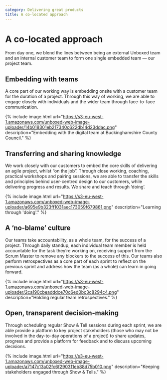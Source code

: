 ```yaml
---
category: Delivering great products
title: A co-located approach
---
```


# A co-located approach

From day one, we blend the lines between being an external Unboxed team and an internal customer team to form one single embedded team — our project team.


## Embedding with teams

A core part of our working way is embedding onsite with a customer team for the duration of a project. Through this way of working, we are able to engage closely with individuals and the wider team through face-to-face communication.

{% include image.html url="https://s3-eu-west-1.amazonaws.com/unboxed-web-image-uploader/14b018301eb217340c622db14d23ddac.png" description="Embedding with the digital team at Buckinghamshire County Council." %}

## Transferring and sharing knowledge

We work closely with our customers to embed the core skills of delivering an agile project, whilst “on the job”. Through close working, coaching, practical workshops and pairing sessions, we are able to transfer the skills and principles behind user-centred design to our customers, while delivering progress and results. We share and teach through ‘doing’.

{% include image.html url="https://s3-eu-west-1.amazonaws.com/unboxed-web-image-uploader/a695e9b323ff1031aec173059f679861.png" description="Learning through 'doing'." %}

## A ‘no-blame’ culture

Our teams take accountability, as a whole team, for the success of a project. Through daily standup, each individual team member is held accountable for the task they’re working on, receiving support from the Scrum Master to remove any blockers to the success of this. Our teams also perform retrospectives as a core part of each sprint to reflect on the previous sprint and address how the team (as a whole) can learn in going forward.

{% include image.html url="https://s3-eu-west-1.amazonaws.com/unboxed-web-image-uploader/2ca190cbeadddce70c6ed0bc3c8294c4.png" description="Holding regular team retrospectives." %}

## Open, transparent decision-making

Through scheduling regular Show & Tell sessions during each sprint, we are able provide a platform to key project stakeholders (those who may not be involved in the day-to-day operations of a project) to share updates, progress and provide a platform for feedback and to discuss upcoming decisions.

{% include image.html url="https://s3-eu-west-1.amazonaws.com/unboxed-web-image-uploader/a7147c13a02fc6f290311eb88d75b010.png" description="Keeping stakeholders engaged through Show & Tells." %}
